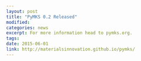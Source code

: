 ```yaml
---
layout: post
title: "PyMKS 0.2 Released"
modified: 
categories: news
excerpt: For more information head to pymks.org.
tags: 
date: 2015-06-01
link: http://materialsinnovation.github.io/pymks/
---
```

